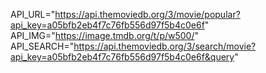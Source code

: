 API_URL="https://api.themoviedb.org/3/movie/popular?api_key=a05bfb2eb4f7c76fb556d97f5b4c0e6f"
API_IMG="https://image.tmdb.org/t/p/w500/"
API_SEARCH="https://api.themoviedb.org/3/search/movie?api_key=a05bfb2eb4f7c76fb556d97f5b4c0e6f&query"